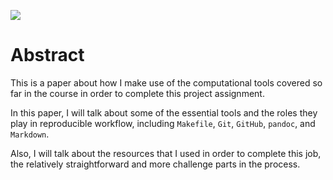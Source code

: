 ![](../images/stat159-logo.png)


# Abstract

This is a paper about how I make use of the computational tools covered so far in the course in order to complete this project assignment.


In this paper, I will talk about some of the essential tools and the roles they play in reproducible workflow, including `Makefile`, `Git`, `GitHub`, `pandoc`, and `Markdown`.


Also, I will talk about the resources that I used in order to complete this job, the relatively straightforward and more challenge parts in the process.
